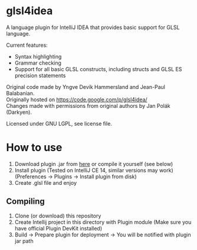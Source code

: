 glsl4idea
=========

A language plugin for IntelliJ IDEA that provides basic support for GLSL language.

Current features:
* Syntax highlighting
* Grammar checking
* Support for all basic GLSL constructs, including structs and GLSL ES precision statements


Original code made by Yngve Devik Hammersland and Jean-Paul Balabanian.  
Originally hosted on https://code.google.com/p/glsl4idea/  
Changes made with permissions from original authors by Jan Polák (Darkyen).  

Licensed under GNU LGPL, see license file.

# How to use
1. Download plugin .jar from [here](https://github.com/Darkyenus/glsl4idea/releases) or compile it yourself (see below)
2. Install plugin (Tested on IntelliJ CE 14, similar versions may work) (Preferences -> Plugins -> Install plugin from disk)
3. Create .glsl file and enjoy

## Compiling
1. Clone (or download) this repository
2. Create Intellij project in this directory with Plugin module (Make sure you have official Plugin DevKit installed)
3. Build -> Prepare plugin for deployment -> You will be notified with plugin jar path
